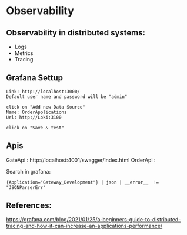 # Observability

## Observability in distributed systems:

- Logs
- Metrics
- Tracing

## Grafana Settup 

```
Link: http://localhost:3000/
Default user name and password will be "admin"

click on "Add new Data Source"
Name: OrderApplications
Url: http://Loki:3100

click on "Save & test"
```

## Apis

GateApi : http://localhost:4001/swagger/index.html
OrderApi : 

Search in grafana:
```
{Application="Gateway_Development"} | json | __error__  != "JSONParserErr"
```

## References:

https://grafana.com/blog/2021/01/25/a-beginners-guide-to-distributed-tracing-and-how-it-can-increase-an-applications-performance/